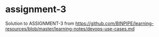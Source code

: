 # assignment-3
Solution to ASSIGNMENT-3 from https://github.com/BINPIPE/learning-resources/blob/master/learning-notes/devops-use-cases.md
